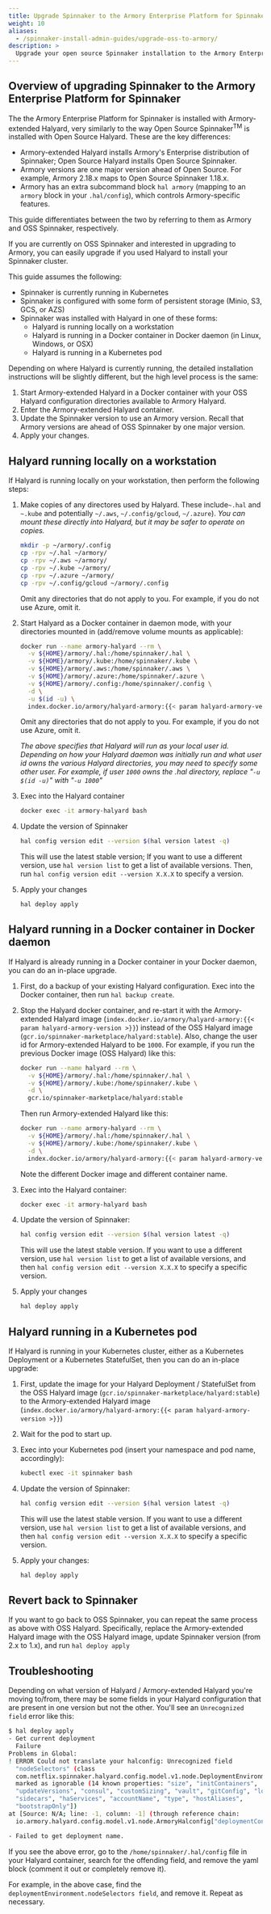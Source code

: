 ```yaml
---
title: Upgrade Spinnaker to the Armory Enterprise Platform for Spinnaker
weight: 10
aliases:
  - /spinnaker-install-admin-guides/upgrade-oss-to-armory/
description: >
  Upgrade your open source Spinnaker installation to the Armory Enterprise Platform for Spinnaker using Armory-extended Halyard.
---
```


## Overview of upgrading Spinnaker to the Armory Enterprise Platform for Spinnaker

The the Armory Enterprise Platform for Spinnaker is installed with Armory-extended Halyard, very similarly to the way Open Source Spinnaker<sup>TM</sup> is installed with Open Source Halyard. These are the key differences:

* Armory-extended Halyard installs Armory's Enterprise distribution of Spinnaker; Open Source Halyard installs Open Source Spinnaker.
* Armory versions are one major version ahead of Open Source. For example, Armory 2.18.x maps to Open Source Spinnaker 1.18.x.
* Armory has an extra subcommand block `hal armory` (mapping to an `armory` block in your `.hal/config`), which controls Armory-specific features.

This guide differentiates between the two by referring to them as Armory and OSS Spinnaker, respectively.

If you are currently on OSS Spinnaker and interested in upgrading to Armory, you can easily upgrade if you used Halyard to install your Spinnaker cluster.

This guide assumes the following:
* Spinnaker is currently running in Kubernetes
* Spinnaker is configured with some form of persistent storage (Minio, S3, GCS, or AZS)
* Spinnaker was installed with Halyard in one of these forms:
  * Halyard is running locally on a workstation
  * Halyard is running in a Docker container in Docker daemon (in Linux, Windows, or OSX)
  * Halyard is running in a Kubernetes pod

Depending on where Halyard is currently running, the detailed installation instructions will be slightly different, but the high level process is the same:

1. Start Armory-extended Halyard in a Docker container with your OSS Halyard configuration directories available to Armory Halyard.
2. Enter the Armory-extended Halyard container.
3. Update the Spinnaker version to use an Armory version. Recall that Armory  versions are ahead of OSS Spinnaker by one major version.
4. Apply your changes.

## Halyard running locally on a workstation

If Halyard is running locally on your workstation, then perform the following steps:

1. Make copies of any directores used by Halyard. These include`~.hal` and `~.kube` and potentially `~/.aws`, `~/.config/gcloud`, `~/.azure`). *You can mount these directly into Halyard, but it may be safer to operate on copies.*

   ```bash
   mkdir -p ~/armory/.config
   cp -rpv ~/.hal ~/armory/
   cp -rpv ~/.aws ~/armory/
   cp -rpv ~/.kube ~/armory/
   cp -rpv ~/.azure ~/armory/
   cp -rpv ~/.config/gcloud ~/armory/.config
   ```
   Omit any directories that do not apply to you. For example, if you do not use Azure, omit it.

2. Start Halyard as a Docker container in daemon mode, with your directories mounted in (add/remove volume mounts as applicable):

   ```bash
   docker run --name armory-halyard --rm \
     -v ${HOME}/armory/.hal:/home/spinnaker/.hal \
     -v ${HOME}/armory/.kube:/home/spinnaker/.kube \
     -v ${HOME}/armory/.aws:/home/spinnaker/.aws \
     -v ${HOME}/armory/.azure:/home/spinnaker/.azure \
     -v ${HOME}/armory/.config:/home/spinnaker/.config \
     -d \
     -u $(id -u) \
     index.docker.io/armory/halyard-armory:{{< param halyard-armory-version >}}
   ```

   Omit any directories that do not apply to you. For example, if you do not use Azure, omit it.

   _The above specifies that Halyard will run as your local user id. Depending on how your Halyard daemon was initially run and what user id owns the various Halyard directories, you may need to specify some other user. For example, if user `1000` owns the .hal directory, replace "`-u $(id -u)`" with "`-u 1000`"_

3. Exec into the Halyard container

   ```bash
   docker exec -it armory-halyard bash
   ```

4. Update the version of Spinnaker

   ```bash
   hal config version edit --version $(hal version latest -q)
   ```

   This will use the latest stable version; If you want to use a different version, use `hal version list` to get a list of available versions. Then, run `hal config version edit --version X.X.X` to specify a version.

5. Apply your changes

   ```bash
   hal deploy apply
   ```

## Halyard running in a Docker container in Docker daemon

If Halyard is already running in a Docker container in your Docker daemon, you can do an in-place upgrade.

1. First, do a backup of your existing Halyard configuration. Exec into the Docker container, then run `hal backup create`.

2. Stop the Halyard docker container, and re-start it with the Armory-extended Halyard image (`index.docker.io/armory/halyard-armory:{{< param halyard-armory-version >}}`) instead of the OSS Halyard image (`gcr.io/spinnaker-marketplace/halyard:stable`). Also, change the user id for Armory-extended Halyard to be `1000`. For example, if you run the previous Docker image (OSS Halyard) like this:

   ```bash
   docker run --name halyard --rm \
     -v ${HOME}/armory/.hal:/home/spinnaker/.hal \
     -v ${HOME}/armory/.kube:/home/spinnaker/.kube \
     -d \
     gcr.io/spinnaker-marketplace/halyard:stable
   ```

   Then run Armory-extended Halyard like this:

   ```bash
   docker run --name armory-halyard --rm \
     -v ${HOME}/armory/.hal:/home/spinnaker/.hal \
     -v ${HOME}/armory/.kube:/home/spinnaker/.kube \
     -d \
     index.docker.io/armory/halyard-armory:{{< param halyard-armory-version >}}
   ```

    Note the different Docker image and different container name.

3. Exec into the Halyard container:

   ```bash
   docker exec -it armory-halyard bash
   ```

4. Update the version of Spinnaker:

   ```bash
   hal config version edit --version $(hal version latest -q)
   ```

   This will use the latest stable version. If you want to use a different version, use `hal version list` to get a list of available versions, and then `hal config version edit --version X.X.X` to specify a specific version.

5. Apply your changes

   ```bash
   hal deploy apply
   ```

## Halyard running in a Kubernetes pod

If Halyard is running in your Kubernetes cluster, either as a Kubernetes Deployment or a Kubernetes StatefulSet, then you can do an in-place upgrade:

1. First, update the image for your Halyard Deployment / StatefulSet from the OSS Halyard image (`gcr.io/spinnaker-marketplace/halyard:stable`) to the Armory-extended Halyard image (`index.docker.io/armory/halyard-armory:{{< param halyard-armory-version >}}`)

1. Wait for the pod to start up.

1. Exec into your Kubernetes pod (insert your namespace and pod name, accordingly):

   ```bash
   kubectl exec -it spinnaker bash
   ```

1. Update the version of Spinnaker:

   ```bash
   hal config version edit --version $(hal version latest -q)
   ```

   This will use the latest stable version. If you want to use a different version, use `hal version list` to get a list of available versions, and then `hal config version edit --version X.X.X` to specify a specific version.

1. Apply your changes:

   ```bash
   hal deploy apply
   ```

## Revert back to Spinnaker

If you want to go back to OSS Spinnaker, you can repeat the same process as above with OSS Halyard. Specifically, replace the Armory-extended Halyard image with the OSS Halyard image, update Spinnaker version (from 2.x to 1.x), and run `hal deploy apply`

## Troubleshooting

Depending on what version of Halyard / Armory-extended Halyard you're moving to/from, there may be some fields in your Halyard configuration that are present in one version but not the other. You'll see an `Unrecognized field` error like this:


```bash
$ hal deploy apply
- Get current deployment
  Failure
Problems in Global:
! ERROR Could not translate your halconfig: Unrecognized field
  "nodeSelectors" (class
  com.netflix.spinnaker.halyard.config.model.v1.node.DeploymentEnvironment), not
  marked as ignorable (14 known properties: "size", "initContainers",
  "updateVersions", "consul", "customSizing", "vault", "gitConfig", "location",
  "sidecars", "haServices", "accountName", "type", "hostAliases",
  "bootstrapOnly"])
at [Source: N/A; line: -1, column: -1] (through reference chain:
  io.armory.halyard.config.model.v1.node.ArmoryHalconfig["deploymentConfigurations"]->java.util.ArrayList[0]->com.netflix.spinnaker.halyard.config.model.v1.node.ArmoryDeploymentConfiguration["deploymentEnvironment"]->com.netflix.spinnaker.halyard.config.model.v1.node.DeploymentEnvironment["nodeSelectors"])

- Failed to get deployment name.
```

If you see the above error, go to the `/home/spinnaker/.hal/config` file in your Halyard container, search for the offending field, and remove the yaml block (comment it out or completely remove it).

For example, in the above case, find the `deploymentEnvironment.nodeSelectors field`, and remove it. Repeat as necessary.
